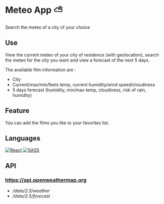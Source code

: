 # Meteo App ⛅

Search the meteo of a city of your choice

## Use

View the current meteo of your city of residence (with geolocation), search the meteo for the city you want and view a forecast of the next 5 days.

The available film information are :
- City
- Current/max/min/feels temp, current humidity/wind speed/cloudiness
- 5 days forecast (humidity, min/max temp, cloudiness, risk of rain, humidity)

## Feature

You can add the films you like to your favorites list.

## Languages

[![React](https://img.shields.io/badge/React-20232A?style=for-the-badge&logo=react&logoColor=61DAFB)](https://github.com/tame84)
[![SASS](https://img.shields.io/badge/Sass-CC6699?style=for-the-badge&logo=sass&logoColor=white)](https://github.com/tame84)

## API

### https://api.openweathermap.org
- */data/2.5/weather*
- */data/2.5/forecast*
